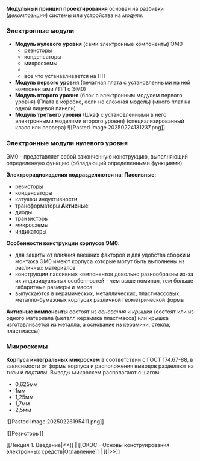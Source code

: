 **Модульный принцип проектирования** основан на разбивки (*декомпозиции*) системы или устройства на *модули*.
### Электронные модули
- **Модуль нулевого уровня** (сами электронные компоненты) ЭМ0
	- резисторы
	- конденсаторы
	- микросхемы
	- ...
	- все что устанавливается на ПП
- **Модуль первого уровня** (печатная плата с установленными на ней компонентами / ПП с ЭМ0) 
- **Модуль второго уровня** (блок с электронным модулем первого уровня) (Плата в коробке, если не сложная модель) (много плат на одной лицевой панели)
- **Модуль третьего уровня** (Шкаф с установленными в него электронными моделями второго уровня) (специализированный класс или сервера)
![[Pasted image 20250224131237.png]]
### Электронные модули нулевого уровня
ЭМ0 - представляет собой законченную конструкцию, выполняющий определенную функцию (обладающий определенными функциями)

**Электрорадиоизделия подразделяются на**:
**Пассивные**:
- резисторы
- конденсаторы
- катушки индуктивности
- трансформаторы
**Активные**:
- диоды
- транзисторы
- микросхемы
- индикаторы

**Особенности конструкции корпусов ЭМ0**:
- для защиты от влияния внешних факторов и для удобства сборки и монтажа ЭМ0 имеют корпуса которые могут быть выполнены из различных материалов
- конструкции пассивных компонентов довольно разнообразны из-за их индивидуальных особенностей - чем выше номинал, тем больше габаритные размеры и масса 
- выпускаются в керамических, металлических, пластмассовых, металло-бумажных корпусах различной геометрической формы

**Активные компоненты** состоят из *основания* и *крышки* (состоят или из одного материала (металл керамика пластмасса) или крышка изготавливается из металла, а основание из керамики, стекла, пластмассы)
### Микросхемы
**Корпуса интегральных микросхем** в соответствии с ГОСТ 174.67-88, в зависимости от формы корпуса и расположения выводов разделяют на *типы* и *подтипы*.
Выводы микросхем располагают с шагом:
- 0,625мм
- 1мм
- 1,25мм
- 1,7мм
- 2,5мм

![[Pasted image 20250226195411.png]]

![[Резисторы]]

[[Лекция 1. Введение|<<]] | [[ОКЭС - Основы конструирования электронных средств|Оглавление]] | [[|>>]]